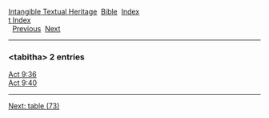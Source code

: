 [Intangible Textual Heritage](../../index)  [Bible](../index) 
[Index](index)   
[t Index](_t_)  
  [Previous](c11238)  [Next](c11240) 

------------------------------------------------------------------------

### &lt;tabitha&gt; 2 entries

[Act 9:36](../kjv/act009.htm#036)  
[Act 9:40](../kjv/act009.htm#040)  

------------------------------------------------------------------------

[Next: table (73)](c11240)
